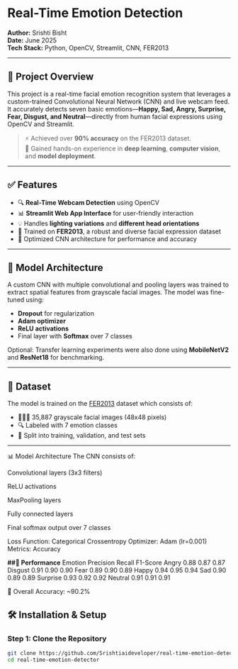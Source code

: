 # Real-Time Emotion Detection 

**Author:** Srishti Bisht  
**Date:** June 2025  
**Tech Stack:** Python, OpenCV, Streamlit, CNN, FER2013  

---

## 📌 Project Overview

This project is a real-time facial emotion recognition system that leverages a custom-trained Convolutional Neural Network (CNN) and live webcam feed. It accurately detects seven basic emotions—**Happy, Sad, Angry, Surprise, Fear, Disgust, and Neutral**—directly from human facial expressions using OpenCV and Streamlit.

> ⚡ Achieved over **90% accuracy** on the FER2013 dataset.  
> 🧠 Gained hands-on experience in **deep learning**, **computer vision**, and **model deployment**.

---

## ✅ Features

- 🔍 **Real-Time Webcam Detection** using OpenCV
- 📊 **Streamlit Web App Interface** for user-friendly interaction
- 💡 Handles **lighting variations** and **different head orientations**
- 🧠 Trained on **FER2013**, a robust and diverse facial expression dataset
- 🎯 Optimized CNN architecture for performance and accuracy

---

## 🧠 Model Architecture

A custom CNN with multiple convolutional and pooling layers was trained to extract spatial features from grayscale facial images. The model was fine-tuned using:

- **Dropout** for regularization  
- **Adam optimizer**  
- **ReLU activations**  
- Final layer with **Softmax** over 7 classes  

Optional: Transfer learning experiments were also done using **MobileNetV2** and **ResNet18** for benchmarking.

---

## 📁 Dataset

The model is trained on the [FER2013](https://www.kaggle.com/datasets/msambare/fer2013) dataset which consists of:

- 🧑‍🤝‍🧑 35,887 grayscale facial images (48x48 pixels)  
- 🔍 Labeled with 7 emotion classes  
- 🧪 Split into training, validation, and test sets

---
📊 Model Architecture
The CNN consists of:

Convolutional layers (3x3 filters)

ReLU activations

MaxPooling layers

Fully connected layers

Final softmax output over 7 classes

Loss Function: Categorical Crossentropy
Optimizer: Adam (lr=0.001)
Metrics: Accuracy

**##🧪 Performance**
Emotion	Precision	Recall	F1-Score
Angry	0.88	0.87	0.87
Disgust	0.91	0.90	0.90
Fear	0.89	0.90	0.89
Happy	0.94	0.95	0.94
Sad	0.90	0.89	0.89
Surprise	0.93	0.92	0.92
Neutral	0.91	0.91	0.91

📌 Overall Accuracy: ~90.2%


## 🛠️ Installation & Setup

### Step 1: Clone the Repository

```bash
git clone https://github.com/Srishtiaideveloper/real-time-emotion-detector.git
cd real-time-emotion-detector
